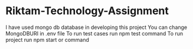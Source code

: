 # Riktam-Technology-Assignment
I have used mongo db database in developing this project
You can change MongoDBURI in .env file
To run test cases run npm test command
To run project run npm start or command